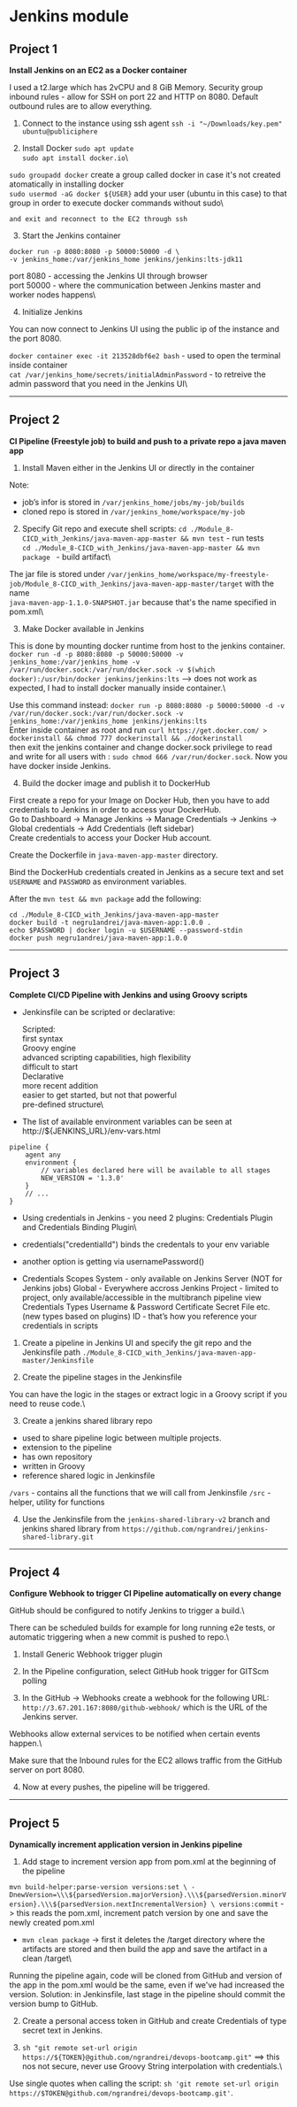 # Jenkins module

## Project 1

**Install Jenkins on an EC2 as a Docker container**

I used a t2.large which has 2vCPU and 8 GiB Memory.
Security group inbound rules - allow for SSH on port 22 and HTTP on 8080. Default outbound rules are to allow everything.


1. Connect to the instance using ssh agent
`ssh -i "~/Downloads/key.pem" ubuntu@publiciphere`

2. Install Docker
`sudo apt update`\
`sudo apt install docker.io`\

`sudo groupadd docker` create a group called docker in case it's not created atomatically in installing docker\
`sudo usermod -aG docker ${USER}` add your user (ubuntu in this case) to that group in order to execute docker commands without sudo\

    and exit and reconnect to the EC2 through ssh

3. Start the Jenkins container

```
docker run -p 8080:8080 -p 50000:50000 -d \
-v jenkins_home:/var/jenkins_home jenkins/jenkins:lts-jdk11
```

port 8080 - accessing the Jenkins UI through browser\
port 50000 - where the communication between Jenkins master and worker nodes happens\

4. Initialize Jenkins

You can now connect to Jenkins UI using the public ip of the instance and the port 8080.

`docker container exec -it 213528dbf6e2 bash` - used to open the terminal inside container\
`cat /var/jenkins_home/secrets/initialAdminPassword` - to retreive the admin password that you need in the Jenkins UI\

--- 

## Project 2

**CI Pipeline (Freestyle job) to build and push to a private repo a java maven app**

1. Install Maven either in the Jenkins UI or directly in the container

Note: 
- job’s infor is stored in `/var/jenkins_home/jobs/my-job/builds`
- cloned repo is stored in `/var/jenkins_home/workspace/my-job`

2. Specify Git repo and execute shell scripts:
`cd ./Module_8-CICD_with_Jenkins/java-maven-app-master && mvn test` - run tests\
`cd ./Module_8-CICD_with_Jenkins/java-maven-app-master && mvn package ` - build artifact\ 

The jar file is stored under `/var/jenkins_home/workspace/my-freestyle-job/Module_8-CICD_with_Jenkins/java-maven-app-master/target` with the name\
`java-maven-app-1.1.0-SNAPSHOT.jar` because that's the name specified in pom.xml\

3. Make Docker available in Jenkins 

This is done by mounting docker runtime from host to the jenkins container.\
`docker run -d -p 8080:8080 -p 50000:50000 -v jenkins_home:/var/jenkins_home -v /var/run/docker.sock:/var/run/docker.sock -v $(which docker):/usr/bin/docker jenkins/jenkins:lts`  --> does not work as expected, I had to install docker manually inside container.\

Use this command instead: `docker run -p 8080:8080 -p 50000:50000 -d -v /var/run/docker.sock:/var/run/docker.sock -v jenkins_home:/var/jenkins_home jenkins/jenkins:lts`\
Enter inside container as root and run `curl https://get.docker.com/ > dockerinstall && chmod 777 dockerinstall && ./dockerinstall`\
then exit the jenkins container and change docker.sock privilege to read and write for all users with :
`sudo chmod 666 /var/run/docker.sock`. Now you have docker inside Jenkins.

4. Build the docker image and publish it to DockerHub

First create a repo for your Image on Docker Hub, then you have to add credentials to Jenkins in order to access your DockerHub.\
Go to Dashboard -> Manage Jenkins -> Manage Credentials -> Jenkins -> Global credentials -> Add Credentials (left sidebar)\
Create credentials to access your Docker Hub account.

Create the Dockerfile in `java-maven-app-master` directory.

Bind the DockerHub credentials created in Jenkins as a secure text and set `USERNAME` and `PASSWORD` as environment variables.

After the `mvn test && mvn package` add the following: 
```
cd ./Module_8-CICD_with_Jenkins/java-maven-app-master
docker build -t negru1andrei/java-maven-app:1.0.0 .
echo $PASSWORD | docker login -u $USERNAME --password-stdin
docker push negru1andrei/java-maven-app:1.0.0
```

---

## Project 3 

**Complete CI/CD Pipeline with Jenkins and using Groovy scripts**

- Jenkinsfile can be scripted or declarative:

    Scripted:\
        first syntax\
        Groovy engine\
        advanced scripting capabilities, high flexibility\
        difficult to start\
    Declarative\
        more recent addition\
        easier to get started, but not that powerful\
        pre-defined structure\

- The list of available environment variables can be seen at http://${JENKINS_URL}/env-vars.html

```
pipeline {
    agent any
    environment {
        // variables declared here will be available to all stages
        NEW_VERSION = '1.3.0'
    }
    // ...
}
```

- Using credentials in Jenkins - you need 2 plugins: Credentials Plugin and Credentials Binding Plugin\
- credentials("credentialId") binds the credentals to your env variable 
- another option is getting via usernamePassword()

-   Credentials Scopes
        System - only available on Jenkins Server (NOT for Jenkins jobs)
        Global - Everywhere accross Jenkins
        Project - limited to project, only available/accessible in the multibranch pipeline view
    Credentials Types
        Username & Password
        Certificate
        Secret File
        etc.
        (new types based on plugins)
    ID - that’s how you reference your credentials in scripts


1. Create a pipeline in Jenkins UI and specify the git repo and the Jenkinsfile path `./Module_8-CICD_with_Jenkins/java-maven-app-master/Jenkinsfile`

2. Create the pipeline stages in the Jenkinsfile

You can have the logic in the stages or extract logic in a Groovy script if you need to reuse code.\

3. Create a jenkins shared library repo
- used to share pipeline logic between multiple projects.
- extension to the pipeline
- has own repository
- written in Groovy
- reference shared logic in Jenkinsfile

`/vars` - contains all the functions that we will call from Jenkinsfile
`/src` - helper, utility for functions

4. Use the Jenkinsfile from the `jenkins-shared-library-v2` branch and jenkins shared library from `https://github.com/ngrandrei/jenkins-shared-library.git`

---

## Project 4

**Configure Webhook to trigger CI Pipeline automatically on every change**

GitHub should be configured to notify Jenkins to trigger a build.\

There can be scheduled builds for example for long running e2e tests, or automatic triggering when a new commit is pushed to repo.\

1. Install Generic Webhook trigger plugin

2. In the Pipeline configuration, select GitHub hook trigger for GITScm polling

3. In the GitHub -> Webhooks create a webhook for the following URL: `http://3.67.201.167:8080/github-webhook/` which is the URL of the Jenkins server.

Webhooks allow external services to be notified when certain events happen.\

Make sure that the Inbound rules for the EC2 allows traffic from the GitHub server on port 8080. 

4. Now at every pushes, the pipeline will be triggered.

---

## Project 5

**Dynamically increment application version in Jenkins pipeline**

1. Add stage to increment version app from pom.xml at the beginning of the pipeline
 
`mvn build-helper:parse-version versions:set \
-DnewVersion=\\\${parsedVersion.majorVersion}.\\\${parsedVersion.minorVersion}.\\\${parsedVersion.nextIncrementalVersion} \
versions:commit` -> this reads the pom.xml, increment patch version by one and save the newly created pom.xml

- `mvn clean package` -> first it deletes the /target directory where the artifacts are stored and then build the app and save the artifact in a clean /target\

Running the pipeline again, code will be cloned from GitHub and version of the app in the pom.xml would be the same, even if we've had increased the version. Solution: in Jenkinsfile, last stage in the pipeline should commit the version bump to GitHub.

2. Create a personal access token in GitHub and create Credentials of type secret text in Jenkins.

3. `sh "git remote set-url origin https://${TOKEN}@github.com/ngrandrei/devops-bootcamp.git"` ==> this nos not secure, never use Groovy String interpolation with credentials.\

Use single quotes when calling the script: `sh 'git remote set-url origin https://$TOKEN@github.com/ngrandrei/devops-bootcamp.git'`.

